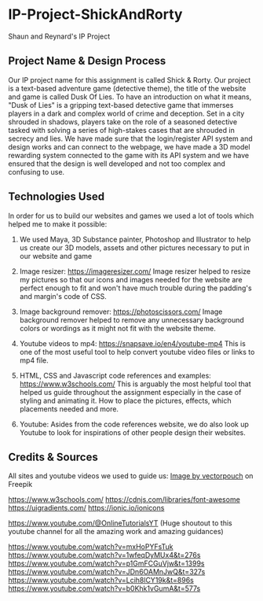 # IP-Project-ShickAndRorty

Shaun and Reynard's IP Project

## Project Name & Design Process

Our IP project name for this assignment is called Shick & Rorty. Our project is a text-based adventure game (detective theme), the title of the website and game is called Dusk Of Lies. To have an introduction on what it means, "Dusk of Lies" is a gripping text-based detective game that immerses players in a dark and complex world of crime and deception. Set in a city shrouded in shadows, players take on the role of a seasoned detective tasked with solving a series of high-stakes cases that are shrouded in secrecy and lies. We have made sure that the login/register API system and design works and can connect to the webpage, we have made a 3D model rewarding system connected to the game with its API system and we have ensured that the design is well developed and not too complex and confusing to use.

## Technologies Used

In order for us to build our websites and games we used a lot of tools which helped me to make it possible:

1. We used Maya, 3D Substance painter, Photoshop and Illustrator to help us create our 3D models, assets and other pictures necessary to put
   in our website and game

2. Image resizer: https://imageresizer.com/
   Image resizer helped to resize my pictures so that our icons and images needed for the website are perfect enough to fit and won't have much trouble during the padding's and margin's code of CSS.

3. Image background remover: https://photoscissors.com/
   Image background remover helped to remove any unnecessary background colors or wordings as it might not fit with the website theme.

4. Youtube videos to mp4: https://snapsave.io/en4/youtube-mp4
   This is one of the most useful tool to help convert youtube video files or links to mp4 file.

5. HTML, CSS and Javascript code references and examples: https://www.w3schools.com/
   This is arguably the most helpful tool that helped us guide throughout the assignment especially in the case of styling and animating it. How to place the pictures, effects, which placements needed and more.

6. Youtube: Asides from the code references website, we do also look up Youtube to look for inspirations of other people design their websites.

## Credits & Sources

All sites and youtube videos we used to guide us:
<a href="https://www.freepik.com/free-vector/interrogation-room-police-station-interior_5603543.htm#query=detective&position=2&from_view=search&track=sph">Image by vectorpouch</a> on Freepik

https://www.w3schools.com/
https://cdnjs.com/libraries/font-awesome
https://uigradients.com/
https://ionic.io/ionicons

https://www.youtube.com/@OnlineTutorialsYT (Huge shoutout to this youtube channel for all the amazing work and amazing guidances)

https://www.youtube.com/watch?v=mxHoPYFsTuk
https://www.youtube.com/watch?v=1wfeqDyMUx4&t=276s
https://www.youtube.com/watch?v=p1GmFCGuVjw&t=1399s
https://www.youtube.com/watch?v=JDn6OAMnJwQ&t=327s
https://www.youtube.com/watch?v=Lcih8lCY19k&t=896s
https://www.youtube.com/watch?v=b0Khk1vGumA&t=577s

